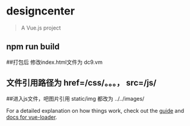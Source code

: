 # designcenter

> A Vue.js project

## npm run build

##打包后 修改index.html文件为 dc9.vm

## 文件引用路径为 href=/css/。。。， src=/js/

##进入js文件，吧图片引用 static/img 都改为 ../../images/

For a detailed explanation on how things work, check out the [guide](http://vuejs-templates.github.io/webpack/) and [docs for vue-loader](http://vuejs.github.io/vue-loader).
